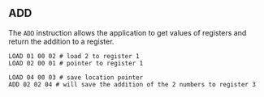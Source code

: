 ## ADD
The ``ADD`` instruction allows the application to get values of registers and return the addition to a register.
```
LOAD 01 00 02 # load 2 to register 1
LOAD 02 00 01 # pointer to register 1

LOAD 04 00 03 # save location pointer
ADD 02 02 04 # will save the addition of the 2 numbers to register 3
```
